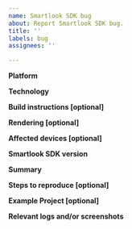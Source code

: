 ```yaml
---
name: Smartlook SDK bug
about: Report Smartlook SDK bug.
title: ''
labels: bug
assignees: ''

---
```


**Platform**
<!--- Write down platform that your application runs on (Android, iOS, both). -->

**Technology**
<!--- Technology that is used to develop your application (native, React native, Unity, Flutter, Cocos, Unreal, Cordova, Ionic, other). -->

**Build instructions [optional]**
<!--- i.e. React Native version, package.json, Unity version, gradle dependencies etc. -->

**Rendering [optional]**
<!--- Specify how is your application rendered (Metal, OpenGL, Vulcan). -->

**Affected devices [optional]**
<!--- If the issue occurs only on specific devices please write them down. -->

**Smartlook SDK version**
<!--- Tell us which version of Smartlook SDK is used. -->

**Summary**
<!--- Summarize the issue encountered concisely. -->

**Steps to reproduce [optional]**
<!--- How one can reproduce the issue. -->

**Example Project [optional]**
<!--- If possible, please create an example project that exhibits the problematic behaviour, and link to it here in the issue report. -->

**Relevant logs and/or screenshots**
<!--- Paste any relevant logs - please use code blocks (```) to format console output, logs, and code as it's very hard to read otherwise. -->
